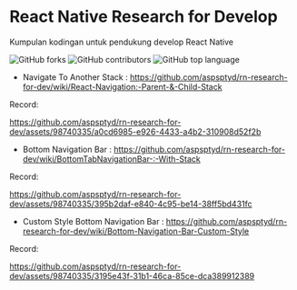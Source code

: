 # React Native Research for Develop
Kumpulan kodingan untuk pendukung develop React Native

![GitHub forks](https://img.shields.io/github/forks/aspsptyd/rn-research-for-dev.svg) ![GitHub contributors](https://img.shields.io/github/contributors/aspsptyd/rn-research-for-dev.svg) ![GitHub top language](https://img.shields.io/github/languages/top/aspsptyd/rn-research-for-dev.svg)

- Navigate To Another Stack : https://github.com/aspsptyd/rn-research-for-dev/wiki/React-Navigation:-Parent-&-Child-Stack

Record: 

https://github.com/aspsptyd/rn-research-for-dev/assets/98740335/a0cd6985-e926-4433-a4b2-310908d52f2b

- Bottom Navigation Bar : https://github.com/aspsptyd/rn-research-for-dev/wiki/BottomTabNavigationBar-:-With-Stack

Record:

https://github.com/aspsptyd/rn-research-for-dev/assets/98740335/395b2daf-e840-4c95-be14-38ff5bd431fc

- Custom Style Bottom Navigation Bar : https://github.com/aspsptyd/rn-research-for-dev/wiki/Bottom-Navigation-Bar-Custom-Style

Record:

https://github.com/aspsptyd/rn-research-for-dev/assets/98740335/3195e43f-31b1-46ca-85ce-dca389912389
